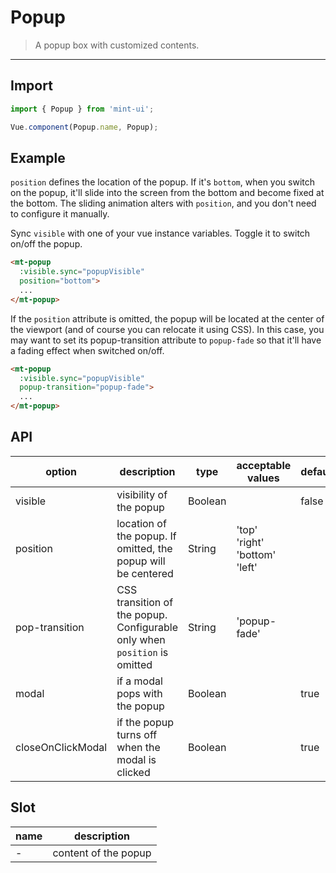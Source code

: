# Popup

> A popup box with customized contents.

-------------

## Import

```javascript
import { Popup } from 'mint-ui';

Vue.component(Popup.name, Popup);
```

## Example

`position` defines the location of the popup. If it's `bottom`, when you switch on the popup, it'll slide into the screen from the bottom and become fixed at the bottom. The sliding animation alters with `position`, and you don't need to configure it manually.

Sync `visible` with one of your vue instance variables. Toggle it to switch on/off the popup.

```html
<mt-popup
  :visible.sync="popupVisible"
  position="bottom">
  ...
</mt-popup>
```

If the `position` attribute is omitted, the popup will be located at the center of the viewport (and of course you can relocate it using CSS). In this case, you may want to set its popup-transition attribute to `popup-fade` so that it'll have a fading effect when switched on/off.

```html
<mt-popup
  :visible.sync="popupVisible"
  popup-transition="popup-fade">
  ...
</mt-popup>
```

## API
| option | description | type | acceptable values | default |
|------|-------|---------|-------|--------|
| visible | visibility of the popup | Boolean | | false |
| position | location of the popup. If omitted, the popup will be centered  | String | 'top'<br>'right'<br>'bottom'<br>'left' | |
| pop-transition | CSS transition of the popup. Configurable only when `position` is omitted | String | 'popup-fade' | |
| modal | if a modal pops with the popup | Boolean | | true |
| closeOnClickModal | if the popup turns off when the modal is clicked | Boolean | | true |

## Slot
| name | description |
|------|--------|
| - | content of the popup |
